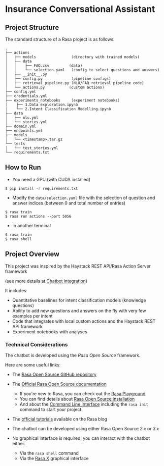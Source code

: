 # Insurance Conversational Assistant

## Project Structure

The standard structure of a Rasa project is as follows:
```
.
├── actions
│   ├── models                (directory with trained models)
│   ├── data
│   │    ├── FAQ.csv         (data)
│   │    └── selection.yaml   (config to select questions and answers)
│   ├── __init__.py
│   ├── config.py             (pipeline configs)
│   ├── retrieval_pipeline.py (NLU/FAQ retrieval pipeline code)
│   └── actions.py           (custom actions)
├── config.yml
├── credentials.yml
├── experiments_notebooks     (experiment notebooks)
|    ├── 1.Data exploration.ipynb   
|    └── 2.Intent Classification Modelling.ipynb
├── data
│   ├── nlu.yml
│   └── stories.yml
├── domain.yml
├── endpoints.yml
├── models
│   └── <timestamp>.tar.gz
└── tests
│   └── test_stories.yml
└── requirements.txt
```
## How to Run

- You need a GPU (with CUDA installed)
```console
$ pip install -r requirements.txt
```
- Modify the ```data/selection.yaml``` file with the selection of question and answer indices (between 0 and total number of entries)
```console
$ rasa train
$ rasa run actions --port 5056
```
- In another terminal
```console
$ rasa train
$ rasa shell
```
## Project Overview

This project was inspired by the Haystack REST API/Rasa Action Server framework

(see more details at [Chatbot integration](https://haystack.deepset.ai/guides/chatbots))

It includes:
- Quantitative baselines for intent classification models (knowledge questions)
- Ability to add new questions and answers on the fly with very few examples per intent
- Code that integrates with local custom actions and the Haystack REST API framework
- Experiment notebooks with analyses

### Technical Considerations
The chatbot is developed using the *Rasa Open Source* framework.

Here are some useful links:

- The [Rasa Open Source GitHub repository](https://github.com/RasaHQ/rasa)
- The [Official Rasa Open Source documentation](https://rasa.com/docs/rasa/)
  - If you're new to Rasa, you can check out the [Rasa Playground](https://rasa.com/docs/rasa/playground)
  - You can find details about [Rasa Open Source installation](https://rasa.com/docs/rasa/installation)
  - And about the [Command Line Interface](https://rasa.com/docs/rasa/command-line-interface) including the ```rasa init``` command to start your project
- The [official tutorials](https://rasa.com/blog/category/tutorials/) available on the Rasa blog

- The chatbot can be developed using either Rasa Open Source *2.x* or *3.x*
- No graphical interface is required, you can interact with the chatbot either:
  - Via the ``rasa shell`` command
  - Via the [Rasa X](https://rasa.com/docs/rasa-x/) graphical interface
